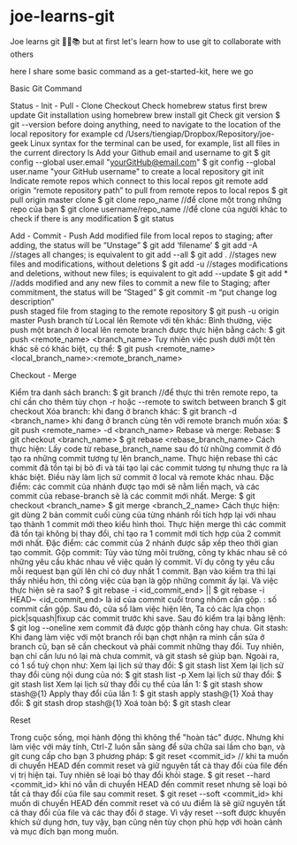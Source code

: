# joe-learns-git

Joe learns git 🐱‍💻📚
but at first let's learn how to use git to collaborate with others

here I share some basic command as a get-started-kit, here we go

Basic Git Command

Status - Init - Pull - Clone Checkout
Check homebrew status first
brew update
Git installation using homebrew
brew install git 
Check git version
$ git --version
before doing anything, need to navigate to the location of the local repository for example
cd /Users/tiengiap/Dropbox/Repository/joe-geek 
Linux syntax for the terminal can be used, for example, list all files in the current directory
ls 
Add your Github email and username to git
$ git config --global user.email "yourGitHub@email.com"
$ git config --global user.name "your GitHub username"
to create a local repository
git init  
Indicate remote repos which connect to this local repos
git remote add origin “remote repository path”
to pull from remote repos to local repos
$ git pull origin master 
clone
$ git clone repo_name //để clone một trong những repo của bạn
$ git clone username/repo_name //để clone của người khác
to check if there is any modification
$ git status 

Add - Commit - Push
 Add modified file from local repos to staging;  after adding, the status will be “Unstage”
$ git add ‘filename’ 
$ git add -A //stages all changes; is equivalent to git add --all
$ git add .  //stages new files and modifications, without deletions
$ git add -u //stages modifications and deletions, without new files; is equivalent to git add --update
$ git add * //adds modified and any new files 
 to commit a new file to Staging; after commitment, the status will be “Staged”
$ git commit -m “put change log description”  
 push staged file from staging to the remote repository
$ git push -u origin master
Push branch từ Local lên Remote với tên khác:
Bình thường, việc push một branch ở local lên remote branch được thực hiện bằng cách: 
$ git push <remote_name> <branch_name>
Tuy nhiên việc push dưới một tên khác sẽ có khác biệt, cụ thể: 
$ git push <remote_name> <local_branch_name>:<remote_branch_name>

Checkout - Merge

Kiểm tra danh sách branch: 
$ git branch //để thực thi trên remote repo, ta chỉ cần cho thêm tùy chọn -r hoặc --remote
to switch between branch
$ git checkout <branch name> 
Xóa branch:
khi đang ở branch khác: $ git branch -d <branch_name>
khi đang ở branch cùng tên với remote branch muốn xóa: $ git push <remote_name> -d <branch_name>
Rebase và merge:
Rebase:
 $ git checkout <branch_name>
 $ git rebase <rebase_branch_name>
Cách thực hiện: Lấy code từ rebase_branch_name sau đó từ những commit ở đó tạo ra những commit tương tự lên branch_name. Thực hiện rebase thì các commit đã tồn tại bị bỏ đi và tái tạo lại các commit tương tự nhưng thực ra là khác biệt. Điều này làm lịch sử commit ở local và remote khác nhau.
Đặc điểm: các commit của nhánh được tạo mới sẽ nằm liền mạch, và các commit của rebase-branch sẽ là các commit mới nhất.
Merge:
$ git checkout <branch_name>
 $ git merge <branch_2_name>
Cách thực hiện: git dùng 2 bản commit cuối cùng của từng nhánh rồi tích hợp lại với nhau tạo thành 1 commit mới theo kiểu hình thoi. Thực hiện merge thì các commit đã tồn tại không bị thay đổi, chỉ tạo ra 1 commit mới tích hợp của 2 commit mới nhất.
Đặc điểm: các commit của 2 nhánh được sắp xếp theo thời gian tạo commit.
Gộp commit:
Tùy vào từng môi trường, công ty khác nhau sẽ có những yêu cầu khác nhau về việc quản lý commit. Ví dụ công ty yêu cầu mỗi request bạn gửi lên chỉ có duy nhất 1 commit. Bạn vào kiểm tra thì lại thấy nhiều hơn, thì công việc của bạn là gộp những commit ấy lại. Và việc thực hiện sẽ ra sao?
$ git rebase -i <id_commit_end> || $ git rebase -i HEAD~<index>
<id_commit_end> là id của commit cuối trong nhóm cần gộp.
<index>: số commit cần gộp. Sau đó, cửa sổ làm việc hiện lên, Ta có các lựa chọn pick|squash|fixup các commit trước khi save.
Sau đó kiểm tra lại bằng lệnh: $ git log --oneline xem commit đã được gộp thành công hay chưa.
Git stash:
Khi đang làm việc với một branch rồi bạn chợt nhận ra mình cần sửa ở branch cũ, bạn sẽ cần checkout và phải commit những thay đổi. Tuy nhiên, bạn chỉ cần lưu nó lại mà chưa commit, và git stash sẽ giúp bạn. Ngoài ra, có 1 số tuỳ chọn như:
Xem lại lịch sử thay đổi: $ git stash list
Xem lại lịch sử thay đổi cùng nội dung của nó: $ git stash list -p
Xem lại lịch sử thay đổi: $ git stash list
Xem lại lịch sử thay đổi cụ thể của lần 1: $ git stash show stash@{1}
Apply thay đổi của lần 1: $ git stash apply stash@{1}
Xoá thay đổi: $ git stash drop stash@{1}
Xoá toàn bộ: $ git stash clear

Reset

Trong cuộc sống, mọi hành động thì không thể "hoàn tác" được. Nhưng khi làm việc với máy tính, Ctrl-Z luôn sẵn sàng để sửa chữa sai lầm cho bạn, và git cung cấp cho bạn 3 phương pháp:
$ git reset <commit_id> // khi ta muốn di chuyển HEAD đến commit reset và giữ nguyên tất cả thay đổi của file đến vị trị hiện tại. Tuy nhiên sẽ loại bỏ thay đổi khỏi stage.
$ git reset --hard <commit_id> khi nó vẫn di chuyển HEAD đến commit reset nhưng sẽ loại bỏ tất cả thay đổi của file sau commit reset.
$ git reset --soft <commit_id> khi muốn di chuyển HEAD đến commit reset và có ưu điểm là sẽ giữ nguyên tất cả thay đổi của file và các thay đổi ở stage. 
Vì vậy reset --soft được khuyến khích sử dụng hơn, tuy vậy, bạn cũng nên tùy chọn phù hợp với hoàn cảnh và mục đích bạn mong muốn.

